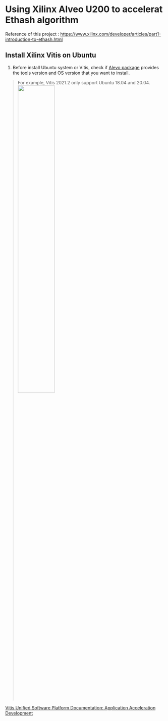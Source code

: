 # Using Xilinx Alveo U200 to accelerat Ethash algorithm
Reference of this project : https://www.xilinx.com/developer/articles/part1-introduction-to-ethash.html

## Install Xilinx Vitis on Ubuntu
1. Before install Ubuntu system or Vitis, check if [Alevo package](https://www.xilinx.com/support/download/index.html/content/xilinx/en/downloadNav/alveo/u200.html) provides the tools version and OS version that you want to install.
>For example, Vitis 2021.2 only support Ubuntu 18.04 and 20.04. <br>
><img src=https://user-images.githubusercontent.com/94298866/141684440-35809ce9-19e1-461e-b482-c6e5450ca513.png width="50%" height="50%">


[Vitis Unified Software Platform Documentation: Application Acceleration Development](https://docs.xilinx.com/r/en-US/ug1393-vitis-application-acceleration/Getting-Started-with-Vitis)
